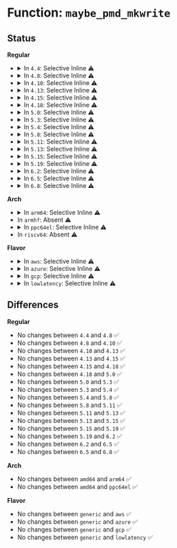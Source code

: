 # Function: <code>maybe_pmd_mkwrite</code>

## Status
<b>Regular</b>
<ul>
<li>
<details>
<summary>In <code>4.4</code>: Selective Inline ⚠️</summary>

```c
pmd_t maybe_pmd_mkwrite(pmd_t pmd, struct vm_area_struct *vma);
```

**Collision:** Unique Global

**Inline:** Selective

**Transformation:** False

**Instances:**

```
In mm/huge_memory.c (ffffffff811f57df)
Location: mm/huge_memory.c:699
Inline: True
Inline callers:
  - mm/huge_memory.c:khugepaged
  - mm/huge_memory.c:vmf_insert_pfn_pmd
  - mm/huge_memory.c:do_huge_pmd_anonymous_page
  - mm/huge_memory.c:do_huge_pmd_wp_page
  - mm/huge_memory.c:do_huge_pmd_wp_page
Direct callers:
  - mm/migrate.c:migrate_misplaced_transhuge_page
```
**Symbols:**

```
ffffffff811f5aa0-ffffffff811f5ac2: maybe_pmd_mkwrite (STB_GLOBAL)
```
</details>
</li>
<li>
<details>
<summary>In <code>4.8</code>: Selective Inline ⚠️</summary>

```c
pmd_t maybe_pmd_mkwrite(pmd_t pmd, struct vm_area_struct *vma);
```

**Collision:** Unique Global

**Inline:** Selective

**Transformation:** False

**Instances:**

```
In mm/huge_memory.c (ffffffff81216ffb)
Location: mm/huge_memory.c:445
Inline: True
Inline callers:
  - mm/huge_memory.c:do_huge_pmd_wp_page
  - mm/huge_memory.c:do_huge_pmd_wp_page
  - mm/huge_memory.c:vmf_insert_pfn_pmd
  - mm/huge_memory.c:do_huge_pmd_anonymous_page
Direct callers:
  - mm/memory.c:alloc_set_pte
  - mm/migrate.c:migrate_misplaced_transhuge_page
  - mm/khugepaged.c:collapse_huge_page
```
**Symbols:**

```
ffffffff812141d0-ffffffff812141f3: maybe_pmd_mkwrite (STB_GLOBAL)
```
</details>
</li>
<li>
<details>
<summary>In <code>4.10</code>: Selective Inline ⚠️</summary>

```c
pmd_t maybe_pmd_mkwrite(pmd_t pmd, struct vm_area_struct *vma);
```

**Collision:** Unique Global

**Inline:** Selective

**Transformation:** False

**Instances:**

```
In mm/huge_memory.c (ffffffff812295ab)
Location: mm/huge_memory.c:475
Inline: True
Inline callers:
  - mm/huge_memory.c:do_huge_pmd_wp_page
  - mm/huge_memory.c:do_huge_pmd_wp_page
  - mm/huge_memory.c:vmf_insert_pfn_pmd
  - mm/huge_memory.c:do_huge_pmd_anonymous_page
Direct callers:
  - mm/memory.c:alloc_set_pte
  - mm/migrate.c:migrate_misplaced_transhuge_page
  - mm/khugepaged.c:khugepaged
```
**Symbols:**

```
ffffffff81226610-ffffffff81226633: maybe_pmd_mkwrite (STB_GLOBAL)
```
</details>
</li>
<li>
<details>
<summary>In <code>4.13</code>: Selective Inline ⚠️</summary>

```c
pmd_t maybe_pmd_mkwrite(pmd_t pmd, struct vm_area_struct *vma);
```

**Collision:** Unique Global

**Inline:** Selective

**Transformation:** False

**Instances:**

```
In mm/huge_memory.c (ffffffff81235355)
Location: mm/huge_memory.c:477
Inline: True
Inline callers:
  - mm/huge_memory.c:do_huge_pmd_wp_page
  - mm/huge_memory.c:do_huge_pmd_wp_page
  - mm/huge_memory.c:vmf_insert_pfn_pmd
  - mm/huge_memory.c:do_huge_pmd_anonymous_page
Direct callers:
  - mm/memory.c:alloc_set_pte
  - mm/migrate.c:migrate_misplaced_transhuge_page
  - mm/khugepaged.c:collapse_huge_page
```
**Symbols:**

```
ffffffff812324b0-ffffffff812324d4: maybe_pmd_mkwrite (STB_GLOBAL)
```
</details>
</li>
<li>
<details>
<summary>In <code>4.15</code>: Selective Inline ⚠️</summary>

```c
pmd_t maybe_pmd_mkwrite(pmd_t pmd, struct vm_area_struct *vma);
```

**Collision:** Unique Global

**Inline:** Selective

**Transformation:** False

**Instances:**

```
In mm/huge_memory.c (ffffffff81255cee)
Location: mm/huge_memory.c:477
Inline: True
Inline callers:
  - mm/huge_memory.c:remove_migration_pmd
  - mm/huge_memory.c:vmf_insert_pfn_pmd
Direct callers:
  - mm/memory.c:alloc_set_pte
  - mm/migrate.c:migrate_misplaced_transhuge_page
  - mm/khugepaged.c:khugepaged
```
**Symbols:**

```
ffffffff8124fb70-ffffffff8124fb8a: maybe_pmd_mkwrite (STB_GLOBAL)
```
</details>
</li>
<li>
<details>
<summary>In <code>4.18</code>: Selective Inline ⚠️</summary>

```c
pmd_t maybe_pmd_mkwrite(pmd_t pmd, struct vm_area_struct *vma);
```

**Collision:** Unique Global

**Inline:** Selective

**Transformation:** False

**Instances:**

```
In mm/huge_memory.c (ffffffff81279b44)
Location: mm/huge_memory.c:477
Inline: True
Inline callers:
  - mm/huge_memory.c:remove_migration_pmd
  - mm/huge_memory.c:do_huge_pmd_wp_page
  - mm/huge_memory.c:do_huge_pmd_wp_page
  - mm/huge_memory.c:vmf_insert_pfn_pmd
  - mm/huge_memory.c:do_huge_pmd_anonymous_page
Direct callers:
  - mm/memory.c:alloc_set_pte
  - mm/migrate.c:migrate_misplaced_transhuge_page
  - mm/khugepaged.c:collapse_huge_page
```
**Symbols:**

```
ffffffff812740d0-ffffffff812740ea: maybe_pmd_mkwrite (STB_GLOBAL)
```
</details>
</li>
<li>
<details>
<summary>In <code>5.0</code>: Selective Inline ⚠️</summary>

```c
pmd_t maybe_pmd_mkwrite(pmd_t pmd, struct vm_area_struct *vma);
```

**Collision:** Unique Global

**Inline:** Selective

**Transformation:** False

**Instances:**

```
In mm/huge_memory.c (ffffffff8128e121)
Location: mm/huge_memory.c:487
Inline: True
Inline callers:
  - mm/huge_memory.c:remove_migration_pmd
  - mm/huge_memory.c:do_huge_pmd_wp_page
  - mm/huge_memory.c:do_huge_pmd_wp_page
  - mm/huge_memory.c:vmf_insert_pfn_pmd
  - mm/huge_memory.c:do_huge_pmd_anonymous_page
Direct callers:
  - mm/memory.c:alloc_set_pte
  - mm/migrate.c:migrate_misplaced_transhuge_page
  - mm/khugepaged.c:collapse_huge_page
```
**Symbols:**

```
ffffffff81289100-ffffffff8128911a: maybe_pmd_mkwrite (STB_GLOBAL)
```
</details>
</li>
<li>
<details>
<summary>In <code>5.3</code>: Selective Inline ⚠️</summary>

```c
pmd_t maybe_pmd_mkwrite(pmd_t pmd, struct vm_area_struct *vma);
```

**Collision:** Unique Global

**Inline:** Selective

**Transformation:** False

**Instances:**

```
In mm/huge_memory.c (ffffffff812a8b63)
Location: mm/huge_memory.c:492
Inline: True
Inline callers:
  - mm/huge_memory.c:remove_migration_pmd
  - mm/huge_memory.c:do_huge_pmd_wp_page
  - mm/huge_memory.c:do_huge_pmd_wp_page
  - mm/huge_memory.c:vmf_insert_pfn_pmd
  - mm/huge_memory.c:vmf_insert_pfn_pmd
  - mm/huge_memory.c:do_huge_pmd_anonymous_page
Direct callers:
  - mm/memory.c:alloc_set_pte
  - mm/migrate.c:migrate_misplaced_transhuge_page
  - mm/khugepaged.c:collapse_huge_page
```
**Symbols:**

```
ffffffff812a3db0-ffffffff812a3dca: maybe_pmd_mkwrite (STB_GLOBAL)
```
</details>
</li>
<li>
<details>
<summary>In <code>5.4</code>: Selective Inline ⚠️</summary>

```c
pmd_t maybe_pmd_mkwrite(pmd_t pmd, struct vm_area_struct *vma);
```

**Collision:** Unique Global

**Inline:** Selective

**Transformation:** False

**Instances:**

```
In mm/huge_memory.c (ffffffff812ba0e3)
Location: mm/huge_memory.c:484
Inline: True
Inline callers:
  - mm/huge_memory.c:remove_migration_pmd
  - mm/huge_memory.c:do_huge_pmd_wp_page
  - mm/huge_memory.c:do_huge_pmd_wp_page
  - mm/huge_memory.c:vmf_insert_pfn_pmd
  - mm/huge_memory.c:vmf_insert_pfn_pmd
  - mm/huge_memory.c:do_huge_pmd_anonymous_page
Direct callers:
  - mm/memory.c:alloc_set_pte
  - mm/migrate.c:migrate_misplaced_transhuge_page
  - mm/khugepaged.c:collapse_huge_page
```
**Symbols:**

```
ffffffff812b52b0-ffffffff812b52ca: maybe_pmd_mkwrite (STB_GLOBAL)
```
</details>
</li>
<li>
<details>
<summary>In <code>5.8</code>: Selective Inline ⚠️</summary>

```c
pmd_t maybe_pmd_mkwrite(pmd_t pmd, struct vm_area_struct *vma);
```

**Collision:** Unique Global

**Inline:** Selective

**Transformation:** False

**Instances:**

```
In mm/huge_memory.c (ffffffff812eecc2)
Location: mm/huge_memory.c:484
Inline: True
Inline callers:
  - mm/huge_memory.c:remove_migration_pmd
  - mm/huge_memory.c:do_huge_pmd_wp_page
  - mm/huge_memory.c:vmf_insert_pfn_pmd_prot
  - mm/huge_memory.c:vmf_insert_pfn_pmd_prot
  - mm/huge_memory.c:__do_huge_pmd_anonymous_page
Direct callers:
  - mm/memory.c:do_set_pmd
  - mm/migrate.c:migrate_misplaced_transhuge_page
  - mm/khugepaged.c:collapse_huge_page
```
**Symbols:**

```
ffffffff812ea750-ffffffff812ea76a: maybe_pmd_mkwrite (STB_GLOBAL)
```
</details>
</li>
<li>
<details>
<summary>In <code>5.11</code>: Selective Inline ⚠️</summary>

```c
pmd_t maybe_pmd_mkwrite(pmd_t pmd, struct vm_area_struct *vma);
```

**Collision:** Unique Global

**Inline:** Selective

**Transformation:** False

**Instances:**

```
In mm/huge_memory.c (ffffffff812fa312)
Location: mm/huge_memory.c:477
Inline: True
Inline callers:
  - mm/huge_memory.c:remove_migration_pmd
  - mm/huge_memory.c:do_huge_pmd_wp_page
  - mm/huge_memory.c:vmf_insert_pfn_pmd_prot
  - mm/huge_memory.c:vmf_insert_pfn_pmd_prot
  - mm/huge_memory.c:__do_huge_pmd_anonymous_page
Direct callers:
  - mm/memory.c:do_set_pmd
  - mm/migrate.c:migrate_misplaced_transhuge_page
  - mm/khugepaged.c:collapse_huge_page
```
**Symbols:**

```
ffffffff812f5bb0-ffffffff812f5bca: maybe_pmd_mkwrite (STB_GLOBAL)
```
</details>
</li>
<li>
<details>
<summary>In <code>5.13</code>: Selective Inline ⚠️</summary>

```c
pmd_t maybe_pmd_mkwrite(pmd_t pmd, struct vm_area_struct *vma);
```

**Collision:** Unique Global

**Inline:** Selective

**Transformation:** False

**Instances:**

```
In mm/huge_memory.c (ffffffff813010e1)
Location: mm/huge_memory.c:494
Inline: True
Inline callers:
  - mm/huge_memory.c:remove_migration_pmd
  - mm/huge_memory.c:do_huge_pmd_wp_page
  - mm/huge_memory.c:__do_huge_pmd_anonymous_page
Direct callers:
  - mm/memory.c:do_set_pmd
  - mm/migrate.c:migrate_misplaced_transhuge_page
  - mm/khugepaged.c:collapse_huge_page
```
**Symbols:**

```
ffffffff812fbf90-ffffffff812fbfaa: maybe_pmd_mkwrite (STB_GLOBAL)
```
</details>
</li>
<li>
<details>
<summary>In <code>5.15</code>: Selective Inline ⚠️</summary>

```c
pmd_t maybe_pmd_mkwrite(pmd_t pmd, struct vm_area_struct *vma);
```

**Collision:** Unique Global

**Inline:** Selective

**Transformation:** False

**Instances:**

```
In mm/huge_memory.c (ffffffff8134ad51)
Location: mm/huge_memory.c:494
Inline: True
Inline callers:
  - mm/huge_memory.c:remove_migration_pmd
  - mm/huge_memory.c:do_huge_pmd_wp_page
  - mm/huge_memory.c:vmf_insert_pfn_pmd_prot
  - mm/huge_memory.c:vmf_insert_pfn_pmd_prot
  - mm/huge_memory.c:__do_huge_pmd_anonymous_page
Direct callers:
  - mm/memory.c:do_set_pmd
  - mm/khugepaged.c:collapse_huge_page
```
**Symbols:**

```
ffffffff81345de0-ffffffff81345dfa: maybe_pmd_mkwrite (STB_GLOBAL)
```
</details>
</li>
<li>
<details>
<summary>In <code>5.19</code>: Selective Inline ⚠️</summary>

```c
pmd_t maybe_pmd_mkwrite(pmd_t pmd, struct vm_area_struct *vma);
```

**Collision:** Unique Global

**Inline:** Selective

**Transformation:** False

**Instances:**

```
In mm/huge_memory.c (ffffffff813c1fed)
Location: mm/huge_memory.c:493
Inline: True
Inline callers:
  - mm/huge_memory.c:remove_migration_pmd
  - mm/huge_memory.c:do_huge_pmd_wp_page
  - mm/huge_memory.c:vmf_insert_pfn_pmd_prot
  - mm/huge_memory.c:vmf_insert_pfn_pmd_prot
  - mm/huge_memory.c:__do_huge_pmd_anonymous_page
Direct callers:
  - mm/memory.c:do_set_pmd
  - mm/khugepaged.c:collapse_huge_page
```
**Symbols:**

```
ffffffff813bbfe0-ffffffff813bc002: maybe_pmd_mkwrite (STB_GLOBAL)
```
</details>
</li>
<li>
<details>
<summary>In <code>6.2</code>: Selective Inline ⚠️</summary>

```c
pmd_t maybe_pmd_mkwrite(pmd_t pmd, struct vm_area_struct *vma);
```

**Collision:** Unique Global

**Inline:** Selective

**Transformation:** False

**Instances:**

```
In mm/huge_memory.c (ffffffff814442bd)
Location: mm/huge_memory.c:554
Inline: True
Inline callers:
  - mm/huge_memory.c:remove_migration_pmd
  - mm/huge_memory.c:do_huge_pmd_wp_page
  - mm/huge_memory.c:vmf_insert_pfn_pmd_prot
  - mm/huge_memory.c:vmf_insert_pfn_pmd_prot
  - mm/huge_memory.c:__do_huge_pmd_anonymous_page
Direct callers:
  - mm/memory.c:do_set_pmd
  - mm/khugepaged.c:collapse_huge_page
```
**Symbols:**

```
ffffffff8143e560-ffffffff8143e582: maybe_pmd_mkwrite (STB_GLOBAL)
```
</details>
</li>
<li>
<details>
<summary>In <code>6.5</code>: Selective Inline ⚠️</summary>

```c
pmd_t maybe_pmd_mkwrite(pmd_t pmd, struct vm_area_struct *vma);
```

**Collision:** Unique Global

**Inline:** Selective

**Transformation:** False

**Instances:**

```
In mm/huge_memory.c (ffffffff81476f85)
Location: mm/huge_memory.c:551
Inline: True
Inline callers:
  - mm/huge_memory.c:do_huge_pmd_wp_page
  - mm/huge_memory.c:vmf_insert_pfn_pmd
  - mm/huge_memory.c:vmf_insert_pfn_pmd
  - mm/huge_memory.c:__do_huge_pmd_anonymous_page
Direct callers:
  - mm/memory.c:do_set_pmd
  - mm/khugepaged.c:collapse_huge_page
```
**Symbols:**

```
ffffffff81473d40-ffffffff81473d62: maybe_pmd_mkwrite (STB_GLOBAL)
```
</details>
</li>
<li>
<details>
<summary>In <code>6.8</code>: Selective Inline ⚠️</summary>

```c
pmd_t maybe_pmd_mkwrite(pmd_t pmd, struct vm_area_struct *vma);
```

**Collision:** Unique Global

**Inline:** Selective

**Transformation:** False

**Instances:**

```
In mm/huge_memory.c (ffffffff814a6675)
Location: mm/huge_memory.c:762
Inline: True
Inline callers:
  - mm/huge_memory.c:do_huge_pmd_wp_page
  - mm/huge_memory.c:vmf_insert_pfn_pmd
  - mm/huge_memory.c:vmf_insert_pfn_pmd
  - mm/huge_memory.c:__do_huge_pmd_anonymous_page
Direct callers:
  - mm/memory.c:do_set_pmd
  - mm/khugepaged.c:collapse_huge_page
```
**Symbols:**

```
ffffffff814a3240-ffffffff814a326a: maybe_pmd_mkwrite (STB_GLOBAL)
```
</details>
</li>
</ul>
<b>Arch</b>
<ul>
<li>
<details>
<summary>In <code>arm64</code>: Selective Inline ⚠️</summary>

```c
pmd_t maybe_pmd_mkwrite(pmd_t pmd, struct vm_area_struct *vma);
```

**Collision:** Unique Global

**Inline:** Selective

**Transformation:** False

**Instances:**

```
In mm/huge_memory.c (ffff800010358a78)
Location: mm/huge_memory.c:484
Inline: True
Inline callers:
  - mm/huge_memory.c:do_huge_pmd_wp_page
  - mm/huge_memory.c:do_huge_pmd_wp_page
  - mm/huge_memory.c:vmf_insert_pfn_pmd
  - mm/huge_memory.c:vmf_insert_pfn_pmd
  - mm/huge_memory.c:__do_huge_pmd_anonymous_page
Direct callers:
  - mm/memory.c:alloc_set_pte
  - mm/migrate.c:migrate_misplaced_transhuge_page
  - mm/khugepaged.c:collapse_huge_page
```
**Symbols:**

```
ffff8000103567d0-ffff80001035680c: maybe_pmd_mkwrite (STB_GLOBAL)
```
</details>
</li>
<li>
In <code>armhf</code>: Absent ⚠️
</li>
<li>
<details>
<summary>In <code>ppc64el</code>: Selective Inline ⚠️</summary>

```c
pmd_t maybe_pmd_mkwrite(pmd_t pmd, struct vm_area_struct *vma);
```

**Collision:** Unique Global

**Inline:** Selective

**Transformation:** False

**Instances:**

```
In mm/huge_memory.c (c000000000444560)
Location: mm/huge_memory.c:484
Inline: True
Inline callers:
  - mm/huge_memory.c:remove_migration_pmd
  - mm/huge_memory.c:do_huge_pmd_wp_page
  - mm/huge_memory.c:do_huge_pmd_wp_page
  - mm/huge_memory.c:vmf_insert_pfn_pmd
  - mm/huge_memory.c:vmf_insert_pfn_pmd
  - mm/huge_memory.c:do_huge_pmd_anonymous_page
Direct callers:
  - mm/memory.c:alloc_set_pte
  - mm/migrate.c:migrate_misplaced_transhuge_page
  - mm/khugepaged.c:collapse_huge_page
```
**Symbols:**

```
c00000000043db30-c00000000043db50: maybe_pmd_mkwrite (STB_GLOBAL)
```
</details>
</li>
<li>
In <code>riscv64</code>: Absent ⚠️
</li>
</ul>
<b>Flavor</b>
<ul>
<li>
<details>
<summary>In <code>aws</code>: Selective Inline ⚠️</summary>

```c
pmd_t maybe_pmd_mkwrite(pmd_t pmd, struct vm_area_struct *vma);
```

**Collision:** Unique Global

**Inline:** Selective

**Transformation:** False

**Instances:**

```
In mm/huge_memory.c (ffffffff812b26c3)
Location: mm/huge_memory.c:484
Inline: True
Inline callers:
  - mm/huge_memory.c:remove_migration_pmd
  - mm/huge_memory.c:do_huge_pmd_wp_page
  - mm/huge_memory.c:do_huge_pmd_wp_page
  - mm/huge_memory.c:vmf_insert_pfn_pmd
  - mm/huge_memory.c:vmf_insert_pfn_pmd
  - mm/huge_memory.c:do_huge_pmd_anonymous_page
Direct callers:
  - mm/memory.c:alloc_set_pte
  - mm/migrate.c:migrate_misplaced_transhuge_page
  - mm/khugepaged.c:collapse_huge_page
```
**Symbols:**

```
ffffffff812ad890-ffffffff812ad8aa: maybe_pmd_mkwrite (STB_GLOBAL)
```
</details>
</li>
<li>
<details>
<summary>In <code>azure</code>: Selective Inline ⚠️</summary>

```c
pmd_t maybe_pmd_mkwrite(pmd_t pmd, struct vm_area_struct *vma);
```

**Collision:** Unique Global

**Inline:** Selective

**Transformation:** False

**Instances:**

```
In mm/huge_memory.c (ffffffff812a3a42)
Location: mm/huge_memory.c:484
Inline: True
Inline callers:
  - mm/huge_memory.c:remove_migration_pmd
  - mm/huge_memory.c:do_huge_pmd_wp_page
  - mm/huge_memory.c:do_huge_pmd_wp_page
  - mm/huge_memory.c:vmf_insert_pfn_pmd
  - mm/huge_memory.c:vmf_insert_pfn_pmd
  - mm/huge_memory.c:do_huge_pmd_anonymous_page
Direct callers:
  - mm/memory.c:alloc_set_pte
  - mm/migrate.c:migrate_misplaced_transhuge_page
  - mm/khugepaged.c:collapse_huge_page
```
**Symbols:**

```
ffffffff8129ef10-ffffffff8129ef2a: maybe_pmd_mkwrite (STB_GLOBAL)
```
</details>
</li>
<li>
<details>
<summary>In <code>gcp</code>: Selective Inline ⚠️</summary>

```c
pmd_t maybe_pmd_mkwrite(pmd_t pmd, struct vm_area_struct *vma);
```

**Collision:** Unique Global

**Inline:** Selective

**Transformation:** False

**Instances:**

```
In mm/huge_memory.c (ffffffff812b04d3)
Location: mm/huge_memory.c:484
Inline: True
Inline callers:
  - mm/huge_memory.c:remove_migration_pmd
  - mm/huge_memory.c:do_huge_pmd_wp_page
  - mm/huge_memory.c:do_huge_pmd_wp_page
  - mm/huge_memory.c:vmf_insert_pfn_pmd
  - mm/huge_memory.c:vmf_insert_pfn_pmd
  - mm/huge_memory.c:do_huge_pmd_anonymous_page
Direct callers:
  - mm/memory.c:alloc_set_pte
  - mm/migrate.c:migrate_misplaced_transhuge_page
  - mm/khugepaged.c:collapse_huge_page
```
**Symbols:**

```
ffffffff812ab6a0-ffffffff812ab6ba: maybe_pmd_mkwrite (STB_GLOBAL)
```
</details>
</li>
<li>
<details>
<summary>In <code>lowlatency</code>: Selective Inline ⚠️</summary>

```c
pmd_t maybe_pmd_mkwrite(pmd_t pmd, struct vm_area_struct *vma);
```

**Collision:** Unique Global

**Inline:** Selective

**Transformation:** False

**Instances:**

```
In mm/huge_memory.c (ffffffff812c0813)
Location: mm/huge_memory.c:484
Inline: True
Inline callers:
  - mm/huge_memory.c:remove_migration_pmd
  - mm/huge_memory.c:do_huge_pmd_wp_page
  - mm/huge_memory.c:do_huge_pmd_wp_page
  - mm/huge_memory.c:vmf_insert_pfn_pmd
  - mm/huge_memory.c:vmf_insert_pfn_pmd
  - mm/huge_memory.c:do_huge_pmd_anonymous_page
Direct callers:
  - mm/memory.c:alloc_set_pte
  - mm/migrate.c:migrate_misplaced_transhuge_page
  - mm/khugepaged.c:collapse_huge_page
```
**Symbols:**

```
ffffffff812bba10-ffffffff812bba2a: maybe_pmd_mkwrite (STB_GLOBAL)
```
</details>
</li>
</ul>

## Differences
<b>Regular</b>
<ul>
<li>
No changes between <code>4.4</code> and <code>4.8</code> ✅
</li>
<li>
No changes between <code>4.8</code> and <code>4.10</code> ✅
</li>
<li>
No changes between <code>4.10</code> and <code>4.13</code> ✅
</li>
<li>
No changes between <code>4.13</code> and <code>4.15</code> ✅
</li>
<li>
No changes between <code>4.15</code> and <code>4.18</code> ✅
</li>
<li>
No changes between <code>4.18</code> and <code>5.0</code> ✅
</li>
<li>
No changes between <code>5.0</code> and <code>5.3</code> ✅
</li>
<li>
No changes between <code>5.3</code> and <code>5.4</code> ✅
</li>
<li>
No changes between <code>5.4</code> and <code>5.8</code> ✅
</li>
<li>
No changes between <code>5.8</code> and <code>5.11</code> ✅
</li>
<li>
No changes between <code>5.11</code> and <code>5.13</code> ✅
</li>
<li>
No changes between <code>5.13</code> and <code>5.15</code> ✅
</li>
<li>
No changes between <code>5.15</code> and <code>5.19</code> ✅
</li>
<li>
No changes between <code>5.19</code> and <code>6.2</code> ✅
</li>
<li>
No changes between <code>6.2</code> and <code>6.5</code> ✅
</li>
<li>
No changes between <code>6.5</code> and <code>6.8</code> ✅
</li>
</ul>
<b>Arch</b>
<ul>
<li>
No changes between <code>amd64</code> and <code>arm64</code> ✅
</li>
<li>
No changes between <code>amd64</code> and <code>ppc64el</code> ✅
</li>
</ul>
<b>Flavor</b>
<ul>
<li>
No changes between <code>generic</code> and <code>aws</code> ✅
</li>
<li>
No changes between <code>generic</code> and <code>azure</code> ✅
</li>
<li>
No changes between <code>generic</code> and <code>gcp</code> ✅
</li>
<li>
No changes between <code>generic</code> and <code>lowlatency</code> ✅
</li>
</ul>
